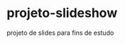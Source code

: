 # projeto-slideshow
 projeto de slides para fins de estudo
<a href="https://fernandoromeroalves.github.io/projeto-urna-eletronica/"><img src="assets/image/Captura.png" alt=""></a>
